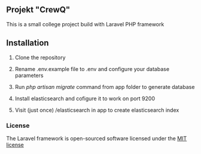 ## Projekt "CrewQ"

This is a small college project build with Laravel PHP framework


## Installation

1. Clone the repository

2. Rename .env.example file to .env and configure your database parameters

3. Run *php artisan migrate* command from app folder to generate database

4. Install elasticsearch and cofigure it to work on port 9200

5. Visit (just once) /elasticsearch in app to create elasticsearch index


### License

The Laravel framework is open-sourced software licensed under the [MIT license](http://opensource.org/licenses/MIT)

